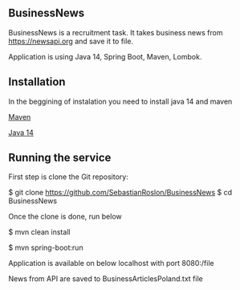 ## BusinessNews

BusinessNews is a recruitment task. It takes business news from
https://newsapi.org and save it to file.

Application is using Java 14, Spring Boot, Maven, Lombok.

## Installation
In the beggining of instalation you need to install java 14 and maven

[Maven](https://maven.apache.org/download.cgi)

[Java 14](https://adoptopenjdk.net/)

## Running the service

First step is clone the Git repository:

$ git clone https://github.com/SebastianRoslon/BusinessNews $ cd BusinessNews

Once the clone is done, run below

$ mvn clean install

$ mvn spring-boot:run

Application is available on below localhost with port 8080:/file

News from API are saved to BusinessArticlesPoland.txt file

